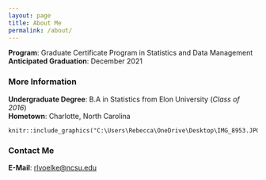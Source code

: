 ```yaml
---
layout: page
title: About Me
permalink: /about/
---
```


__Program__: Graduate Certificate Program in Statistics and Data Management 
__Anticipated Graduation__: December 2021

### More Information

__Undergraduate Degree__: B.A in Statistics from Elon University (*Class of 2016*)  
__Hometown__: Charlotte, North Carolina  

```{r graphic, out.width = "800px", echo = FALSE}  
knitr::include_graphics("C:\Users\Rebecca\OneDrive\Desktop\IMG_8953.JPG")
```

### Contact Me

__E-Mail__: [rlvoelke@ncsu.edu](mailto:rlvoelke@ncsu.edu)
